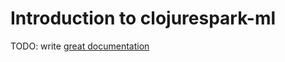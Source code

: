 # Introduction to clojurespark-ml

TODO: write [great documentation](http://jacobian.org/writing/what-to-write/)
